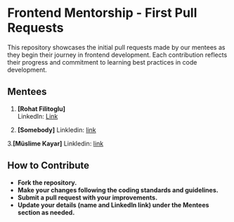 # Frontend Mentorship - First Pull Requests

This repository showcases the initial pull requests made by our mentees as they begin their journey in frontend development. Each contribution reflects their progress and commitment to learning best practices in code development.

## Mentees

1. **[Rohat Filitoglu]**  
   LinkedIn: [Link](https://www.linkedin.com/in/rohat-filitoglu/)

2. **[Somebody]**
   Linkledin: [link](www.linkedin.com/in/sidilya-güneş-ab865a351)

3.**[Müslime Kayar]**
   Linkledin: [link](https://www.linkedin.com/in/m%C3%BCslime-kayar-243368341/)


## How to Contribute

- **Fork the repository.**
- **Make your changes following the coding standards and guidelines.**
- **Submit a pull request with your improvements.**
- **Update your details (name and LinkedIn link) under the Mentees section as needed.**
